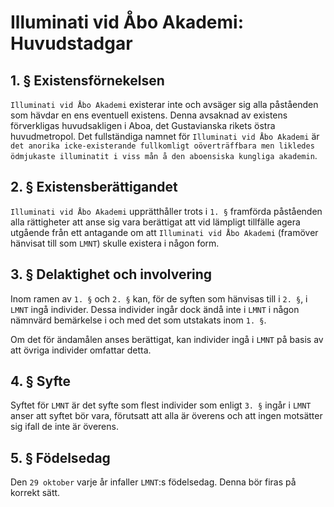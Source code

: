 # Illuminati vid Åbo Akademi: Huvudstadgar

## 1. § Existensförnekelsen

`Illuminati vid Åbo Akademi` existerar inte och avsäger sig alla påståenden som hävdar en ens eventuell existens. Denna avsaknad av existens förverkligas huvudsakligen i Aboa, det Gustavianska rikets östra huvudmetropol. Det fullständiga namnet för `Illuminati vid Åbo Akademi` är `det anorika icke-existerande fullkomligt oöverträffbara men likledes ödmjukaste illuminatit i viss mån å den aboensiska kungliga akademin`.

## 2. § Existensberättigandet

`Illuminati vid Åbo Akademi` upprätthåller trots i `1. §` framförda påståenden alla rättigheter att anse sig vara berättigat att vid lämpligt tillfälle agera utgående från ett antagande om att `Illuminati vid Åbo Akademi` (framöver hänvisat till som `LMNT`) skulle existera i någon form.

## 3. § Delaktighet och involvering

Inom ramen av `1. §` och `2. §` kan, för de syften som hänvisas till i `2. §`, i `LMNT` ingå individer. Dessa individer ingår dock ändå inte i `LMNT` i någon nämnvärd bemärkelse i och med det som utstakats inom `1. §`.

Om det för ändamålen anses berättigat, kan individer ingå i `LMNT` på basis av att övriga individer omfattar detta.

## 4. § Syfte

Syftet för `LMNT` är det syfte som flest individer som enligt `3. §` ingår i `LMNT` anser att syftet bör vara, förutsatt att alla är överens och att ingen motsätter sig ifall de inte är överens.

## 5. § Födelsedag

Den `29 oktober` varje år infaller `LMNT`:s födelsedag. Denna bör firas på korrekt sätt.